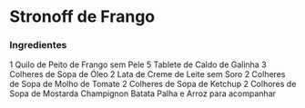 # Stronoff de Frango

### Ingredientes

1 Quilo de Peito de Frango sem Pele
5 Tablete de Caldo de Galinha
3 Colheres de Sopa de Óleo
2 Lata de Creme de Leite sem Soro
2 Colheres de Sopa de Molho de Tomate
2 Colheres de Sopa de Ketchup
2 Colhores de Sopa de Mostarda
Champignon
Batata Palha e Arroz para acompanhar